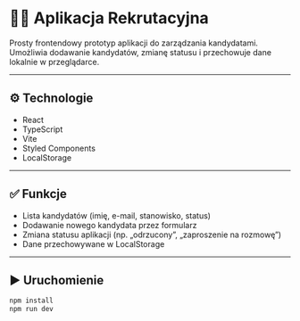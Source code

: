# 🧑‍💼 Aplikacja Rekrutacyjna

Prosty frontendowy prototyp aplikacji do zarządzania kandydatami. Umożliwia dodawanie kandydatów, zmianę statusu i przechowuje dane lokalnie w przeglądarce.

---

## ⚙️ Technologie

- React
- TypeScript
- Vite
- Styled Components
- LocalStorage

---

## ✅ Funkcje

- Lista kandydatów (imię, e-mail, stanowisko, status)
- Dodawanie nowego kandydata przez formularz
- Zmiana statusu aplikacji (np. „odrzucony”, „zaproszenie na rozmowę”)
- Dane przechowywane w LocalStorage

---

## ▶️ Uruchomienie

```bash
npm install
npm run dev
